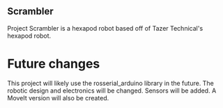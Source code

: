## Scrambler
Project Scrambler is a hexapod robot based off of Tazer Technical's hexapod robot.

# Future changes
This project will likely use the rosserial_arduino library in the future. The robotic design and electronics will be changed. Sensors will be added. A MoveIt version will also be created.
